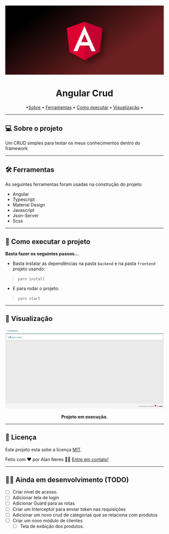<p align="center"> <img src=".github/cover.jpg" /> </p>

<h1 align="center">Angular Crud</h1> 
<p align="center">
•<a href="#-sobre-o-projeto">Sobre</a> •
 <a href="#-ferramentas">Ferramentas</a> •
 <a href="#-como-executar-o-projeto">Como executar</a> • 
 <a href="#-visualização">Visualização</a> • 
</p>

---

## 💻 Sobre o projeto
Um CRUD simples para testar os meus conhecimentos dentro do framework</br>

---

## 🛠 Ferramentas
As seguintes ferramentas foram usadas na construção do projeto:
- Angular
- Typescript
- Material Design
- Javascript
- Json-Server
- Scss

---

## 🚀 Como executar o projeto
**Basta fazer os seguintes passos...**

- Basta instalar as dependências na pasta `backend` e na pasta `frontend` projeto usando:
> `yarn install `

- E para rodar o projeto:
> `yarn start`

---

## 👀 Visualização

![Preview](.github/preview.gif)
**<p align="center">Projeto em execução.</p>**

---

## 📝 Licença

Este projeto esta sobe a licença [MIT](./LICENSE).

Feito com ❤️ por Alan Neres 👋🏽 [Entre em contato!](https://www.linkedin.com/in/alan-neres/)

---

## 👨‍💻 Ainda em desenvolvimento (TODO)

- [ ] Criar nível de acesso.
- [ ] Adicionar tela de login
- [ ] Adicionar Guard para as rotas
- [ ] Criar um Interceptor para enviar token nas requisições
- [ ] Adicionar um novo crud de categorias que se relaciona com produtos
- [ ] Criar um novo módulo de clientes
  - [ ] Tela de exibição dos produtos.
